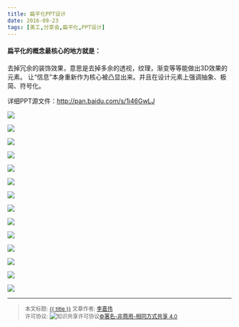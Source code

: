 ```yaml
---
title: 扁平化PPT设计
date: 2016-09-23
tags: [美工,分享会,扁平化,PPT设计]
---
```


#### 扁平化的概念最核心的地方就是：

去掉冗余的装饰效果，意思是去掉多余的透视，纹理，渐变等等能做出3D效果的元素。
让“信息”本身重新作为核心被凸显出来。并且在设计元素上强调抽象、极简、符号化。

详细PPT源文件：http://pan.baidu.com/s/1i46GwLJ

<!--more-->


![](http://ww3.sinaimg.cn/mw690/006rmJyDgw1f89jb1mmymj30jg0ekq38.jpg)

![](http://ww3.sinaimg.cn/mw690/006rmJyDgw1f89jb28fi4j30ji0emq3s.jpg)

![](http://ww2.sinaimg.cn/mw690/006rmJyDgw1f89jb2s4xbj30ji0ejt9o.jpg)

![](http://ww2.sinaimg.cn/mw690/006rmJyDgw1f89jb3k5edj30jg0emgmn.jpg)

![](http://ww3.sinaimg.cn/mw690/006rmJyDgw1f89jb4b6t8j30ji0elmxv.jpg)

![](http://ww1.sinaimg.cn/mw690/006rmJyDgw1f89jb500r4j30jh0en75h.jpg)

![](http://ww3.sinaimg.cn/mw690/006rmJyDgw1f89jb5jcrcj30jg0elab8.jpg)

![](http://ww4.sinaimg.cn/mw690/006rmJyDgw1f89jb6bmfbj30jg0elab6.jpg)

![](http://ww1.sinaimg.cn/mw690/006rmJyDgw1f89jb6x5jnj30jh0ekmxv.jpg)

![](http://ww3.sinaimg.cn/mw690/006rmJyDgw1f89jb7p49hj30jh0ejwfb.jpg)

![](http://ww3.sinaimg.cn/mw690/006rmJyDgw1f89jb8asroj30jh0elmyg.jpg)

![](http://ww3.sinaimg.cn/mw690/006rmJyDgw1f89jb8yqxtj30jh0eowfr.jpg)

![](http://ww4.sinaimg.cn/mw690/006rmJyDgw1f89jbbpcb2j30ji0el3zb.jpg)

![](http://ww1.sinaimg.cn/mw690/006rmJyDgw1f89jbc77bij30jh0el74c.jpg)


------

> <span style="font-size:12px">本文标题: <a href="{{ permalink }}">{{ title }}</a>
> 文章作者: <a href="http://itxiehui.github.io/">李嘉伟</a>  
> 许可协议: <img alt="知识共享许可协议" style="border-width:0" src="https://i.creativecommons.org/l/by-nc-sa/4.0/80x15.png" /><a rel="license" href="http://creativecommons.org/licenses/by-nc-sa/4.0/">©署名-非商用-相同方式共享 4.0</a></span>

